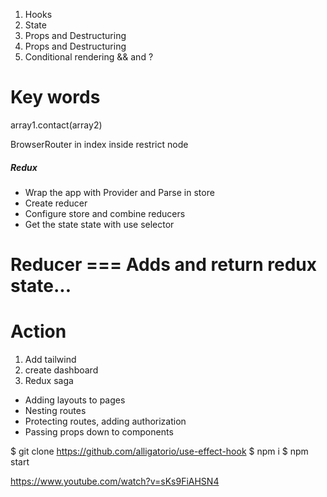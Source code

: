 01. Hooks 
02. State
03. Props and Destructuring
04. Props and Destructuring
05. Conditional rendering  && and ?
# Key words #
array1.contact(array2)

BrowserRouter in index inside restrict node


<h5>Redux </h5>

* Wrap the app with Provider and Parse in store 
* Create reducer
* Configure store and combine reducers
* Get the state state with use selector

# Reducer === Adds and return redux state...
# Action  


01. Add tailwind
02. create dashboard
03. Redux saga

* Adding layouts to pages
* Nesting routes
* Protecting routes, adding authorization
* Passing props down to components


$ git clone https://github.com/alligatorio/use-effect-hook
$ npm i
$ npm start


<!-- React animate on scroll -->
https://www.youtube.com/watch?v=sKs9FiAHSN4